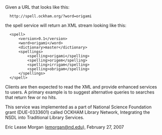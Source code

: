 Given a URL that looks like this:

```
  http://spell.ockham.org/?word=origami
```

the spell service will return an XML stream looking like this:

```
  <spell>
      <version>0.1</version>
      <word>origami</word>
      <dictionary>master</dictionary>
      <spellings>
          <spelling>origami</spelling>
          <spelling>origem</spelling>
          <spelling>irrigam</spelling>
          <spelling>obrigam</spelling>
      </spellings>
  </spell>
```

Clients are then expected to read the XML and provide enhanced services to users. A primary example is to suggest alternative queries to searches that return few or no hits.

This service was implemented as a part of National Science Foundation grant (DUE-0333601) called OCKHAM Library Network, Integrating the NSDL into Traditional Library Services.

Eric Lease Morgan (emorgan@nd.edu), February 27, 2007